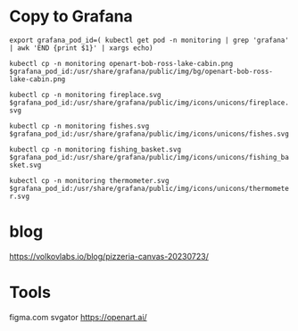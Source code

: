 # Copy to Grafana

`export grafana_pod_id=( kubectl get pod -n monitoring | grep 'grafana' | awk 'END {print $1}' | xargs echo)`

`kubectl cp -n monitoring openart-bob-ross-lake-cabin.png $grafana_pod_id:/usr/share/grafana/public/img/bg/openart-bob-ross-lake-cabin.png`

`kubectl cp -n monitoring fireplace.svg $grafana_pod_id:/usr/share/grafana/public/img/icons/unicons/fireplace.svg`

`kubectl cp -n monitoring fishes.svg $grafana_pod_id:/usr/share/grafana/public/img/icons/unicons/fishes.svg`

`kubectl cp -n monitoring fishing_basket.svg $grafana_pod_id:/usr/share/grafana/public/img/icons/unicons/fishing_basket.svg`

`kubectl cp -n monitoring thermometer.svg $grafana_pod_id:/usr/share/grafana/public/img/icons/unicons/thermometer.svg`

# blog

https://volkovlabs.io/blog/pizzeria-canvas-20230723/

# Tools

figma.com
svgator
https://openart.ai/


